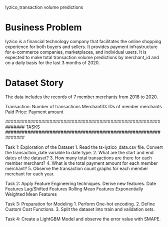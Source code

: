 Iyzico_transaction volume predictions



 # Business Problem


 Iyzico is a financial technology company that facilitates the online shopping experience for both buyers and sellers.
 It provides payment infrastructure for e-commerce companies, marketplaces, and individual users.
 It is expected to make total transaction volume predictions by merchant_id and on a daily basis for the last 3 months of 2020.

 # Dataset Story

 The data includes the records of 7 member merchants from 2018 to 2020.

 Transaction: Number of transactions
 MerchantID: IDs of member merchants
 Paid Price: Payment amount

###############################################################
 TASKS
###############################################################

 Task 1: Exploration of the Dataset
             1. Read the ts-iyzico_data.csv file. Convert the transaction_date variable to date type.
             2. What are the start and end dates of the dataset?
             3. How many total transactions are there for each member merchant?
             4. What is the total payment amount for each member merchant?
             5. Observe the transaction count graphs for each member merchant for each year.

 Task 2: Apply Feature Engineering techniques. Derive new features.
             Date Features
             Lag/Shifted Features
             Rolling Mean Features
             Exponentially Weighted Mean Features

 Task 3: Preparation for Modeling
             1. Perform One-hot encoding.
             2. Define Custom Cost Functions.
             3. Split the dataset into train and validation sets.

 Task 4: Create a LightGBM Model and observe the error value with SMAPE.
